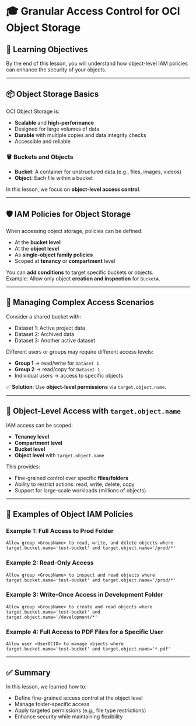# 🎓 Granular Access Control for OCI Object Storage

## 🧠 Learning Objectives
By the end of this lesson, you will understand how object-level IAM policies can enhance the security of your objects.

---

## 📦 Object Storage Basics

OCI Object Storage is:

- **Scalable** and **high-performance**
- Designed for large volumes of data
- **Durable** with multiple copies and data integrity checks
- Accessible and reliable

### 🪣 Buckets and Objects

- **Bucket**: A container for unstructured data (e.g., files, images, videos)
- **Object**: Each file within a bucket

In this lesson, we focus on **object-level access control**.

---

## 🛡️ IAM Policies for Object Storage

When accessing object storage, policies can be defined:

- At the **bucket level**
- At the **object level**
- As **single-object family policies**
- Scoped at **tenancy** or **compartment** level

You can **add conditions** to target specific buckets or objects.  
Example: Allow only object **creation and inspection** for `BucketA`.

---

## 🔄 Managing Complex Access Scenarios

Consider a shared bucket with:

- Dataset 1: Active project data
- Dataset 2: Archived data
- Dataset 3: Another active dataset

Different users or groups may require different access levels:

- **Group 1** → read/write for `Dataset 1`
- **Group 2** → read/copy for `Dataset 1`
- Individual users → access to specific objects

✅ **Solution**: Use **object-level permissions** via `target.object.name`.

---

## 🧩 Object-Level Access with `target.object.name`

IAM access can be scoped:

- **Tenancy level**
- **Compartment level**
- **Bucket level**
- **Object level** with `target.object.name`

This provides:

- Fine-grained control over specific **files/folders**
- Ability to restrict actions: read, write, delete, copy
- Support for large-scale workloads (millions of objects)

---

## 🧪 Examples of Object IAM Policies

### Example 1: Full Access to Prod Folder
```plaintext
Allow group <GroupName> to read, write, and delete objects where target.bucket.name='test-bucket' and target.object.name='/prod/*'
```

### Example 2: Read-Only Access
```plaintext
Allow group <GroupName> to inspect and read objects where target.bucket.name='test-bucket' and target.object.name='/prod/*'
```

### Example 3: Write-Once Access in Development Folder
```plaintext
Allow group <GroupName> to create and read objects where target.bucket.name='test-bucket' and target.object.name='/development/*'
```

### Example 4: Full Access to PDF Files for a Specific User
```plaintext
Allow user <UserOCID> to manage objects where target.bucket.name='test-bucket' and target.object.name='*.pdf'
```

---

## ✅ Summary
In this lesson, we learned how to:
- Define fine-grained access control at the object level
- Manage folder-specific access
- Apply targeted permissions (e.g., file type restrictions)
- Enhance security while maintaining flexibility
